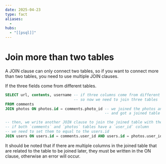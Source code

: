 ```yaml
---
date: 2025-04-23
type: fact
aliases:
  -
hubs:
  - "[[psql]]"
---
```


# Join more than two tables

A JOIN clause can only connect two tables, so if you want to connect more than two tables, you need to use multiple JOIN clauses.

If the three fields come from different tables.

```sql
SELECT url, contents, username -- if three columns come from different tables
                               -- so now we need to join three tables
FROM comments
JOIN photos ON photos.id = comments.photo_id -- we joined the photos and comments tables
                                             -- and got a joined table

-- then, we write another JOIN clause to join the joined table with the users table
-- if both `comments` and `photos` tables have a `user_id` column
-- we need to set them to equal to the users.id 
JOIN users ON users.id = comments.user_id AND users.id = photos.user_id -- join the above joined table with the users table

```

It should be noted that if there are multiple columns in the joined table that are related to the table to be joined later, they must be written in the ON clause, otherwise an error will occur.
